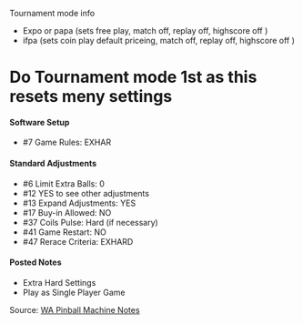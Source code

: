 Tournament mode info
-   Expo or papa (sets free play, match off, replay off, highscore off )
-   ifpa (sets coin play default priceing, match off, replay off, highscore off )
# Do Tournament mode 1st as this resets meny settings
#### Software Setup 
-   #7 Game Rules: EXHAR
#### Standard Adjustments 
-   #6 Limit Extra Balls: 0
-   #12 YES to see other adjustments
-   #13 Expand Adjustments: YES
-   #17 Buy-in Allowed: NO
-   #37 Coils Pulse: Hard (if necessary)
-   #41 Game Restart: NO
-   #47 Rerace Criteria: EXHARD
#### Posted Notes 
-   Extra Hard Settings
-   Play as Single Player Game

Source: [WA Pinball Machine Notes](http://wapinball.net/setups/)
